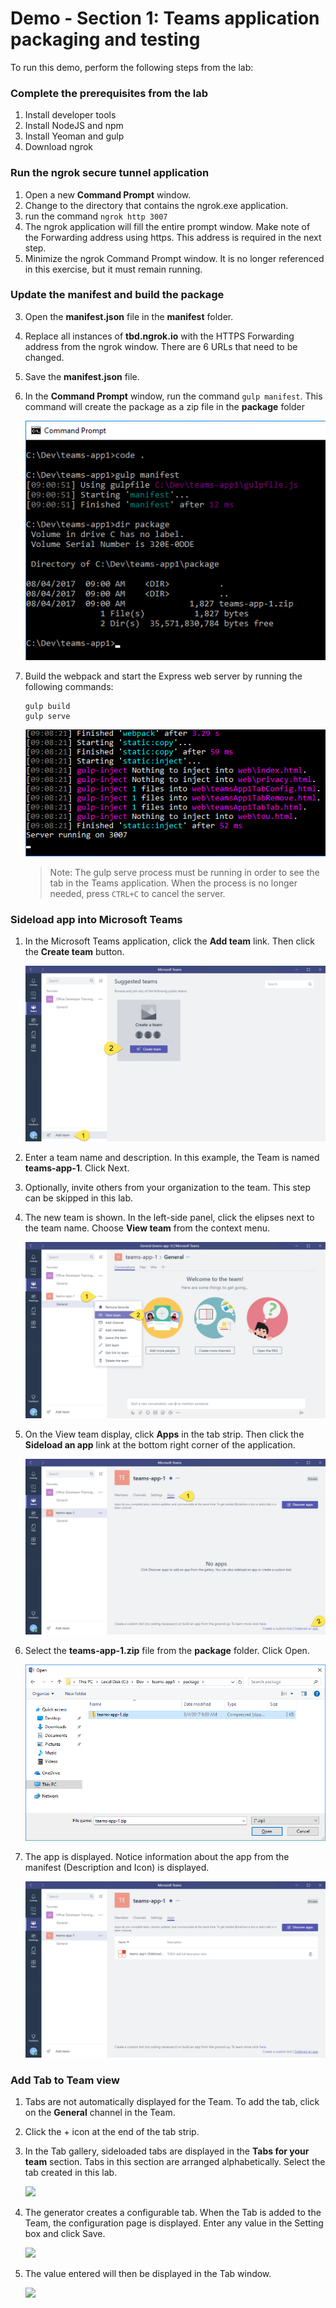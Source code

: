 # Demo - Section 1: Teams application packaging and testing

To run this demo, perform the following steps from the lab:

### Complete the prerequisites from the lab
1. Install developer tools
2. Install NodeJS and npm
3. Install Yeoman and gulp
4. Download ngrok

### Run the ngrok secure tunnel application

1. Open a new **Command Prompt** window.
2. Change to the directory that contains the ngrok.exe application.
3. run the command `ngrok http 3007`
4. The ngrok application will fill the entire prompt window. Make note of the Forwarding address using https. This address is required in the next step.
5. Minimize the ngrok Command Prompt window. It is no longer referenced in this exercise, but it must remain running.


### Update the manifest and build the package ###
3. Open the **manifest.json** file in the **manifest** folder.
4. Replace all instances of **tbd.ngrok.io** with the HTTPS Forwarding address from the ngrok window. There are 6 URLs that need to be changed.
5. Save the **manifest.json** file.
6. In the **Command Prompt** window, run the command `gulp manifest`. This command will create the package as a zip file in the **package** folder

    ![](../../Images/Exercise1-06.png)

7. Build the webpack and start the Express web server by running the following commands:

    ```shell
    gulp build
    gulp serve
    ```

    ![](../../Images/Exercise1-07.png)

    > Note: The gulp serve process must be running in order to see the tab in the Teams application. When the process is no longer needed, press `CTRL+C` to cancel the server.



### Sideload app into Microsoft Teams ###

1. In the Microsoft Teams application, click the **Add team** link. Then click the **Create team** button.

    ![](../../Images/Exercise1-08.png)

2. Enter a team name and description. In this example, the Team is named **teams-app-1**. Click Next.
3. Optionally, invite others from your organization to the team. This step can be skipped in this lab.
4. The new team is shown. In the left-side panel, click the elipses next to the team name. Choose **View team** from the context menu.

    ![](../../Images/Exercise1-09.png)

5. On the View team display, click **Apps** in the tab strip. Then click the **Sideload an app** link at the bottom right corner of the application.

    ![](../../Images/Exercise1-10.png)

6. Select the **teams-app-1.zip** file from the **package** folder. Click Open.

    ![](../../Images/Exercise1-11.png)

7. The app is displayed. Notice information about the app from the manifest (Description and Icon) is displayed.

    ![](../../Images/Exercise1-12.png)



### Add Tab to Team view ###

1. Tabs are not automatically displayed for the Team. To add the tab, click on the **General** channel in the Team.

2. Click the + icon at the end of the tab strip.
3. In the Tab gallery, sideloaded tabs are displayed in the **Tabs for your team** section. Tabs in this section are arranged alphabetically. Select the tab created in this lab.

    ![](Images/Exercise1-13.png)

4. The generator creates a configurable tab. When the Tab is added to the Team, the configuration page is displayed. Enter any value in the Setting box and click Save.

    ![](Images/Exercise1-14.png)

5. The value entered will then be displayed in the Tab window.

    ![](Images/Exercise1-15.png)
